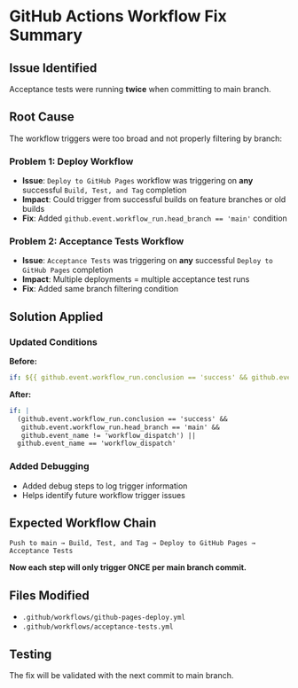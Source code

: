 # GitHub Actions Workflow Fix Summary

## Issue Identified
Acceptance tests were running **twice** when committing to main branch.

## Root Cause
The workflow triggers were too broad and not properly filtering by branch:

### Problem 1: Deploy Workflow
- **Issue**: `Deploy to GitHub Pages` workflow was triggering on **any** successful `Build, Test, and Tag` completion
- **Impact**: Could trigger from successful builds on feature branches or old builds
- **Fix**: Added `github.event.workflow_run.head_branch == 'main'` condition

### Problem 2: Acceptance Tests Workflow  
- **Issue**: `Acceptance Tests` was triggering on **any** successful `Deploy to GitHub Pages` completion
- **Impact**: Multiple deployments = multiple acceptance test runs
- **Fix**: Added same branch filtering condition

## Solution Applied

### Updated Conditions
**Before:**
```yaml
if: ${{ github.event.workflow_run.conclusion == 'success' && github.event_name != 'workflow_dispatch' }} || ${{ github.event_name == 'workflow_dispatch' }}
```

**After:**
```yaml
if: |
  (github.event.workflow_run.conclusion == 'success' && 
   github.event.workflow_run.head_branch == 'main' && 
   github.event_name != 'workflow_dispatch') || 
  github.event_name == 'workflow_dispatch'
```

### Added Debugging
- Added debug steps to log trigger information
- Helps identify future workflow trigger issues

## Expected Workflow Chain
```
Push to main → Build, Test, and Tag → Deploy to GitHub Pages → Acceptance Tests
```

**Now each step will only trigger ONCE per main branch commit.**

## Files Modified
- `.github/workflows/github-pages-deploy.yml`
- `.github/workflows/acceptance-tests.yml`

## Testing
The fix will be validated with the next commit to main branch.